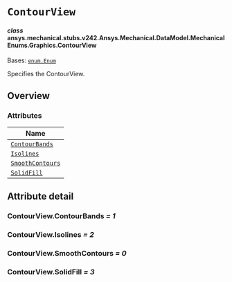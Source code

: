 # `ContourView`

<a id="ansys.mechanical.stubs.v242.Ansys.Mechanical.DataModel.MechanicalEnums.Graphics.ContourView"></a>

#### *class* ansys.mechanical.stubs.v242.Ansys.Mechanical.DataModel.MechanicalEnums.Graphics.ContourView

Bases: [`enum.Enum`](https://docs.python.org/3/library/enum.html#enum.Enum)

Specifies the ContourView.

<!-- !! processed by numpydoc !! -->

<a id="overview"></a>

## Overview

### Attributes

| Name |
| ------------------------------------------------------------------------------------------------------------------------------------------ |
| [`ContourBands`](#ContourView.ContourBands) |
| [`Isolines`](#ContourView.Isolines) |
| [`SmoothContours`](#ContourView.SmoothContours) |
| [`SolidFill`](#ContourView.SolidFill) |

<a id="attribute-detail"></a>

## Attribute detail

<a id="ContourView.ContourBands"></a>

### ContourView.ContourBands *= 1*

<a id="ContourView.Isolines"></a>

### ContourView.Isolines *= 2*

<a id="ContourView.SmoothContours"></a>

### ContourView.SmoothContours *= 0*

<a id="ContourView.SolidFill"></a>

### ContourView.SolidFill *= 3*


